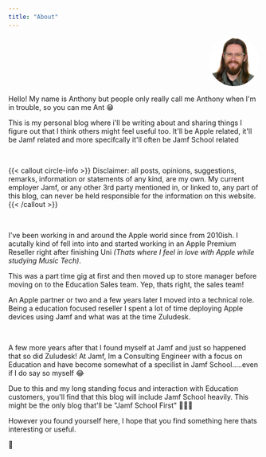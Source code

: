 ```yaml
---
title: "About"
---
```


<div style="text-align: right;">
    <img src="AntNewCropWhiteV2.jpg" alt="Landing Image" style="max-width: 20%; height: auto; border-radius: 50%">
</div>

Hello! My name is Anthony but people only really call me Anthony when I'm in trouble, so you can me Ant 😁

This is my personal blog where i'll be writing about and sharing things I figure out that I think others might feel useful too. It'll be Apple related, it'll be Jamf related and more specifcally it'll often be Jamf School related

<br>

{{< callout circle-info >}}
Disclaimer: all posts, opinions, suggestions, remarks, information or statements of any kind, are my own. My current employer Jamf, or any other 3rd party mentioned in, or linked to, any part of this blog, can never be held responsible for the information on this website.
{{< /callout >}}

<br>

I've been working in and around the Apple world since from 2010ish. I acutally kind of fell into into and started working in an Apple Premium Reseller right after finishing Uni _(Thats where I feel in love with Apple while studying Music Tech)_.

This was a part time gig at first and then moved up to store manager before moving on to the Education Sales team. Yep, thats right, the sales team!

An Apple partner or two and a few years later I moved into a technical role. Being a education focused reseller I spent a lot of time deploying Apple devices using Jamf and what was at the time Zuludesk. 

<br>

A few more years after that I found myself at Jamf and just so happened that so did Zuludesk! At Jamf, Im a Consulting Engineer with a focus on Education and have become somewhat of a specilist in Jamf School.....even if I do say so myself 😂

Due to this and my long standing focus and interaction with Education customers, you'll find that this blog will include Jamf School heavily. This might be the only blog that'll be "Jamf School First" 🤷🏼‍♂️

However you found yourself here, I hope that you find something here thats interesting or useful. 

🐜
